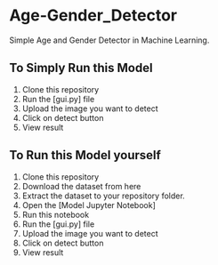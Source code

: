 # Age-Gender_Detector
Simple Age and Gender Detector in Machine Learning.
## To Simply Run this Model
1. Clone this repository
2. Run the [gui.py] file
3. Upload the image you want to detect
4. Click on detect button
5. View result

## To Run this Model yourself
1. Clone this repository
2. Download the dataset from here
3. Extract the dataset to your repository folder.
4. Open the [Model Jupyter Notebook]
5. Run this notebook
6. Run the [gui.py] file
7. Upload the image you want to detect
8. Click on detect button
9. View result
